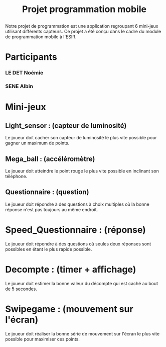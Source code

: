 # <p align="center">Projet programmation mobile</p>

Notre projet de programmation est une application regroupant 6 mini-jeux utilisant différents capteurs. Ce projet a été conçu dans le cadre du module de programmation mobile à l'ESIR. 

# Participants 
### LE DET Noémie
### SENE Albin

# Mini-jeux 
## Light_sensor : (capteur de luminosité) 
Le joueur doit cacher son capteur de luminosité le plus vite possible pour gagner un maximum de points. 

## Mega_ball : (accéléromètre)
Le joueur doit atteindre le point rouge le plus vite possible en inclinant son téléphone. 

## Questionnaire : (question) 
Le joueur doit répondre à des questions à choix multiples où la bonne réponse n'est pas toujours au même endroit. 

# Speed_Questionnaire : (réponse)
Le joueur doit répondre à des questions où seules deux réponses sont possibles en étant le plus rapide possible.  

# Decompte : (timer + affichage) 
 Le joueur doit estimer la bonne valeur du décompte qui est caché au bout de 5 secondes. 
 
# Swipegame : (mouvement sur l'écran)
Le joueur doit réaliser la bonne série de mouvement sur l'écran le plus vite possible pour maximiser ces points.
